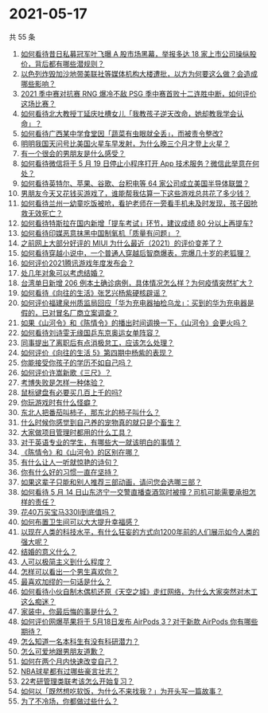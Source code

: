 # 2021-05-17

共 55 条

<!-- BEGIN -->
<!-- 最后更新时间 Mon May 17 2021 05:01:39 GMT+0800 (China Standard Time) -->

1. [如何看待昔日私募冠军叶飞曝 A 股市场黑幕，举报多达 18
   家上市公司操纵股价，背后都有哪些潜规则？](https://www.zhihu.com/question/459558051)
2. [以色列炸毁加沙地带美联社等媒体机构大楼遭批，以方为何要这么做？会造成哪些影响？](https://www.zhihu.com/question/459696493)
3. [2021 季中赛对抗赛 RNG 爆冷不敌 PSG
   季中赛首败十二连胜中断，如何评价这场比赛？](https://www.zhihu.com/question/459807055)
4. [如何看待北大教授丁延庆吐槽女儿「我教孩子逆天改命，她却教我学会认命」？](https://www.zhihu.com/question/459213529)
5. [如何看待广西某中学食堂因「蔬菜有虫眼就全丢」，而被责令整改?](https://www.zhihu.com/question/459462929)
6. [明明我国天问号比美国火星车早发射，为什么晚三个月才登上火星？](https://www.zhihu.com/question/445286711)
7. [有一个很会的男朋友是什么感受？](https://www.zhihu.com/question/391872560)
8. [如何看待微信将于 5 月 19 日停止小程序打开 App
   技术服务？微信此举意在何处？](https://www.zhihu.com/question/459459278)
9. [如何看待英特尔、苹果、谷歌、台积电等 64
   家公司成立美国半导体联盟？](https://www.zhihu.com/question/459482645)
10. [男朋友今天又花钱买游戏了，谁能帮我估算一下这些游戏总共花了多少钱？](https://www.zhihu.com/question/453441147)
11. [如何看待兰州一幼童吃饭被呛，看护老师在一旁看手机未及时发现，孩子因抢救无效死亡？](https://www.zhihu.com/question/459515468)
12. [如何看待特斯拉在国内新增「提车考试」环节，建议成绩 80
    分以上再提车?](https://www.zhihu.com/question/459595338)
13. [如何看待印媒恶意抹黑中国制氧机「质量有问题」？](https://www.zhihu.com/question/459700129)
14. [之前网上大部分好评的 MIUI
    为什么最近（2021）的评价变差了？](https://www.zhihu.com/question/452169697)
15. [如何看待穿越小说中，一个普通人穿越后智商爆表，完爆几十岁的老狐狸？](https://www.zhihu.com/question/376857581)
16. [如何评价2021腾讯游戏年度发布会？](https://www.zhihu.com/question/459484973)
17. [处几年对象可以考虑结婚？](https://www.zhihu.com/question/450899653)
18. [台湾单日新增 206
    例本土确诊病例，具体情况怎么样？为何疫情突然扩大？](https://www.zhihu.com/question/459736953)
19. [如何看待《向往的生活》张艺兴杨紫硬核辟谣？](https://www.zhihu.com/question/459521803)
20. [如何评价福建泉州质监局回应「华为充电器抽检乌龙」：买到的华为充电器是假的，已对冒名厂商立案调查？](https://www.zhihu.com/question/459575426)
21. [如果《山河令》和《陈情令》的播出时间调换一下，《山河令》会更火吗？](https://www.zhihu.com/question/459250772)
22. [如何看待刘诗雯无缘国乒东京奥运女单阵容？](https://www.zhihu.com/question/459710437)
23. [同事提出了离职后有点消极怠工，应该怎么处理？](https://www.zhihu.com/question/434114178)
24. [如何评价《向往的生活 5》第四期中杨紫的表现？](https://www.zhihu.com/question/459467558)
25. [你能接受你孩子的学历不如自己吗？](https://www.zhihu.com/question/458655662)
26. [如何评价许嵩新歌《三尺》？](https://www.zhihu.com/question/459309963)
27. [考博失败是怎样一种体验？](https://www.zhihu.com/question/55449969)
28. [鼠标键盘有必要买几百上千的吗?](https://www.zhihu.com/question/459346809)
29. [你玩游戏时有什么怪癖？](https://www.zhihu.com/question/36169913)
30. [东北人把番茄叫柿子，那东北的柿子叫什么？](https://www.zhihu.com/question/459057274)
31. [什么时候你感觉到自己养的宠物真的就只是个畜生？](https://www.zhihu.com/question/344278401)
32. [大家做项目管理时都用的什么工具？](https://www.zhihu.com/question/38813402)
33. [对于英语专业的学生，有哪些大一就该明白的事情？](https://www.zhihu.com/question/420512758)
34. [《陈情令》和《山河令》的区别在哪？](https://www.zhihu.com/question/452003910)
35. [有什么让人一听就惊艳的诗句？](https://www.zhihu.com/question/457061535)
36. [你有什么好的习惯一直在坚持？](https://www.zhihu.com/question/435012841)
37. [如果这辈子只能和别人推荐三部动画，请问您会选哪三部？](https://www.zhihu.com/question/459632635)
38. [如何看待 5 月 14
    日山东济宁一交警直播查酒驾时被撞？司机可能需要承担怎样的责任？](https://www.zhihu.com/question/459588410)
39. [花40万买宝马330li到底值吗？](https://www.zhihu.com/question/459431704)
40. [如何布置卫生间可以大大提升幸福感？](https://www.zhihu.com/question/453988104)
41. [以现在人类的科技水平，有什么狂妄的方式向1200年前的人们展示如今人类的强大呢？](https://www.zhihu.com/question/456628031)
42. [结婚的意义什么？](https://www.zhihu.com/question/458425888)
43. [人可以极简主义到什么程度？](https://www.zhihu.com/question/313020218)
44. [怎样可以看出一个男生喜欢你？](https://www.zhihu.com/question/457257289)
45. [最喜欢加缪的一句话是什么？](https://www.zhihu.com/question/318208674)
46. [如何看待小伙自制木偶机还原《天空之城》走红网络，为什么大家突然对木工这么痴迷？](https://www.zhihu.com/question/459454868)
47. [家装中，你最后悔的事是什么？](https://www.zhihu.com/question/56054068)
48. [如何评价网爆苹果将于 5月18日发布 AirPods 3？对于新款 AirPods
    你有哪些期待？](https://www.zhihu.com/question/459436442)
49. [怎么知道一名本科生有没有科研潜力？](https://www.zhihu.com/question/458786106)
50. [怎么可爱地跟男朋友道歉？](https://www.zhihu.com/question/383772587)
51. [如何在两个月内快速改变自己？](https://www.zhihu.com/question/451986493)
52. [NBA球星都有过哪些豪言壮志？](https://www.zhihu.com/question/459318880)
53. [22考研管理类联考该怎么开始复习？](https://www.zhihu.com/question/428880602)
54. [如何以「既然想吃软饭，为什么不来找我？」为开头写一篇故事？](https://www.zhihu.com/question/454056791)
55. [为了不冷场，你都做过些什么？](https://www.zhihu.com/question/458658699)

<!-- END -->
